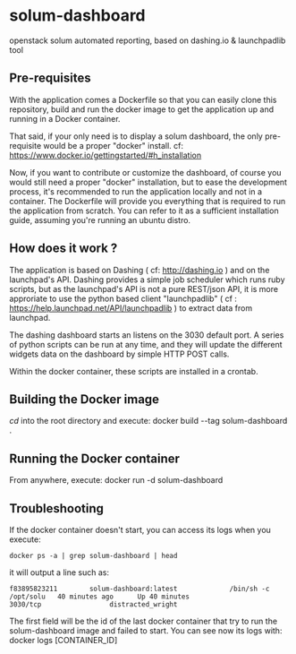 solum-dashboard
===============

openstack solum automated reporting, based on dashing.io &amp; launchpadlib tool

Pre-requisites
--------------

With the application comes a Dockerfile so that you can easily clone this repository, build and run the docker image to get the application up and running in a Docker container.

That said, if your only need is to display a solum dashboard, the only pre-requisite would be a proper "docker" install. cf: https://www.docker.io/gettingstarted/#h_installation

Now, if you want to contribute or customize the dashboard, of course you would still need a proper "docker" installation, but to ease the development process, it's recommended to run the application locally and not in a container. The Dockerfile will provide you everything that is required to run the application from scratch. You can refer to it as a sufficient installation guide, assuming you're running an ubuntu distro.

How does it work ?
------------------

The application is based on Dashing ( cf: http://dashing.io ) and on the launchpad's API.
Dashing provides a simple job scheduler which runs ruby scripts, but as the launchpad's API is not a pure REST/json API, it is more approriate to use the python based client "launchpadlib" ( cf : https://help.launchpad.net/API/launchpadlib ) to extract data from launchpad.

The dashing dashboard starts an listens on the 3030 default port. A series of python scripts can be run at any time, and they will update the different widgets data on the dashboard by simple HTTP POST calls.

Within the docker container, these scripts are installed in a crontab.


Building the Docker image
-------------------------

*cd* into the root directory and execute:
	docker build --tag solum-dashboard .

Running the Docker container
----------------------------

From anywhere, execute: 
	docker run -d solum-dashboard


Troubleshooting
---------------

If the docker container doesn't start, you can access its logs when you execute:

	docker ps -a | grep solum-dashboard | head

it will output a line such as: 

	f83895823211        solum-dashboard:latest             /bin/sh -c /opt/solu   40 minutes ago      Up 40 minutes                    3030/tcp                 distracted_wright

The first field will be the id of the last docker container that try to run the solum-dashboard image and failed to start. You can see now its logs with:
	docker logs [CONTAINER_ID]
